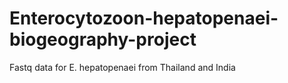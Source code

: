 # Enterocytozoon-hepatopenaei-biogeography-project
Fastq data for E. hepatopenaei from Thailand and India
